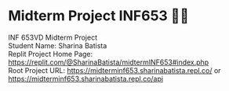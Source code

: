 # Midterm Project INF653 🧑‍🎓
INF 653VD Midterm Project  
Student Name: Sharina Batista  
Replit Project Home Page: https://replit.com/@SharinaBatista/midtermINF653#index.php  
Root Project URL: https://midterminf653.sharinabatista.repl.co/ or https://midterminf653.sharinabatista.repl.co/api
